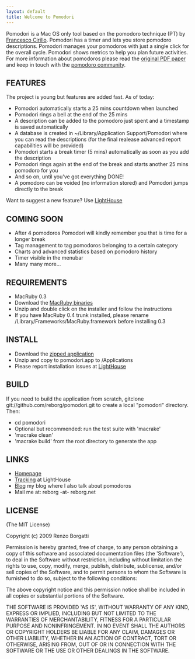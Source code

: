 ```yaml
---
layout: default
title: Welcome to Pomodori
---
```


Pomodori is a Mac OS only tool based on the pomodoro technique (PT) by [Francesco Cirillo](http://cirillosscrapbook.wordpress.com/). Pomodori has a timer and lets you store pomodoro descriptions. Pomodori manages your pomodoros with just a single click for the overall cycle. Pomodori shows metrics to help you plan future activities. For more information about pomodoros please read the [original PDF paper](http://www.tecnicadelpomodoro.it/docs/francesco-cirillo/2007/ThePomodoroTechnique_v1-3.pdf) and keep in touch with the [pomodoro community](http://www.pomodorotechnique.com/).

FEATURES
--------

The project is young but features are added fast. As of today:

* Pomodori automatically starts a 25 mins countdown when launched
* Pomodori rings a bell at the end of the 25 mins
* A description can be added to the pomodoro just spent and a timestamp is saved automatically
* A database is created in ~/Library/Application Support/Pomodori where you can read the descriptions (for the final realease advanced report capabilities will be provided)
* Pomodori starts a break timer (5 mins) automatically as soon as you add the description
* Pomodori rings again at the end of the break and starts another 25 mins pomodoro for you
* And so on, until you've got everything DONE!
* A pomodoro can be voided (no information stored) and Pomodori jumps directly to the break

Want to suggest a new feature? Use [LightHouse](http://reborg.lighthouseapp.com/projects/25822-pomodori/overview)

COMING SOON
-----------

* After 4 pomodoros Pomodori will kindly remember you that is time for a longer break
* Tag management to tag pomodoros belonging to a certain category
* Charts and advanced statistics based on pomodoro history
* Timer visible in the menubar
* Many many more...

REQUIREMENTS
------------

* MacRuby 0.3
* Download the [MacRuby binaries](http://www.macruby.org/files/MacRuby%200.3.zip)
* Unzip and double click on the installer and follow the instructions
* If you have MacRuby 0.4 trunk installed, please rename /Library/Frameworks/MacRuby.framework before installing 0.3

INSTALL
-------

* Download the [zipped application](http://reborg.github.com/pomodori/pomodori.zip)
* Unzip and copy to pomodori.app to /Applications
* Please report installation issues at [LightHouse](http://reborg.lighthouseapp.com/projects/25822-pomodori/tickets)

BUILD
-----

If you need to build the application from scratch, gitclone git://github.com/reborg/pomodori.git to create a local "pomodori" directory. Then:

* cd pomodori
* Optional but recommended: run the test suite with 'macrake'
* 'macrake clean'
* 'macrake build' from the root directory to generate the app

LINKS
-----

* [Homepage](http://reborg.github.com/pomodori)
* [Tracking](http://reborg.lighthouseapp.com/projects/25822-pomodori/overview) at LightHouse
* [Blog](http://blog.reborg.net) my blog where I also talk about pomodoros
* Mail me at:  reborg -at- reborg.net

LICENSE
-------

(The MIT License)

Copyright (c) 2009 Renzo Borgatti

Permission is hereby granted, free of charge, to any person obtaining
a copy of this software and associated documentation files (the
'Software'), to deal in the Software without restriction, including
without limitation the rights to use, copy, modify, merge, publish,
distribute, sublicense, and/or sell copies of the Software, and to
permit persons to whom the Software is furnished to do so, subject to
the following conditions:

The above copyright notice and this permission notice shall be
included in all copies or substantial portions of the Software.

THE SOFTWARE IS PROVIDED 'AS IS', WITHOUT WARRANTY OF ANY KIND,
EXPRESS OR IMPLIED, INCLUDING BUT NOT LIMITED TO THE WARRANTIES OF
MERCHANTABILITY, FITNESS FOR A PARTICULAR PURPOSE AND NONINFRINGEMENT.
IN NO EVENT SHALL THE AUTHORS OR COPYRIGHT HOLDERS BE LIABLE FOR ANY
CLAIM, DAMAGES OR OTHER LIABILITY, WHETHER IN AN ACTION OF CONTRACT,
TORT OR OTHERWISE, ARISING FROM, OUT OF OR IN CONNECTION WITH THE
SOFTWARE OR THE USE OR OTHER DEALINGS IN THE SOFTWARE.